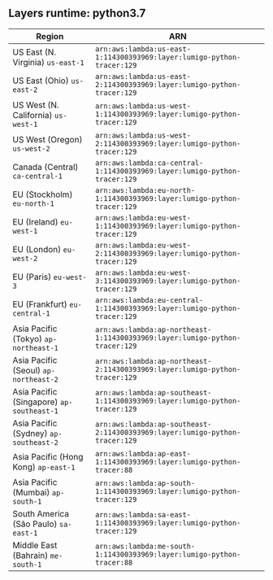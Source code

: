 Layers runtime: python3.7
----
| Region | ARN |
| --- | --- |
|US East (N. Virginia)  `us-east-1`|`arn:aws:lambda:us-east-1:114300393969:layer:lumigo-python-tracer:129`|
|US East (Ohio)  `us-east-2`|`arn:aws:lambda:us-east-2:114300393969:layer:lumigo-python-tracer:129`|
|US West (N. California)  `us-west-1`|`arn:aws:lambda:us-west-1:114300393969:layer:lumigo-python-tracer:129`|
|US West (Oregon)  `us-west-2`|`arn:aws:lambda:us-west-2:114300393969:layer:lumigo-python-tracer:129`|
|Canada (Central)  `ca-central-1`|`arn:aws:lambda:ca-central-1:114300393969:layer:lumigo-python-tracer:129`|
|EU (Stockholm)  `eu-north-1`|`arn:aws:lambda:eu-north-1:114300393969:layer:lumigo-python-tracer:129`|
|EU (Ireland)  `eu-west-1`|`arn:aws:lambda:eu-west-1:114300393969:layer:lumigo-python-tracer:129`|
|EU (London)  `eu-west-2`|`arn:aws:lambda:eu-west-2:114300393969:layer:lumigo-python-tracer:129`|
|EU (Paris)  `eu-west-3`|`arn:aws:lambda:eu-west-3:114300393969:layer:lumigo-python-tracer:129`|
|EU (Frankfurt)  `eu-central-1`|`arn:aws:lambda:eu-central-1:114300393969:layer:lumigo-python-tracer:129`|
|Asia Pacific (Tokyo)  `ap-northeast-1`|`arn:aws:lambda:ap-northeast-1:114300393969:layer:lumigo-python-tracer:129`|
|Asia Pacific (Seoul)  `ap-northeast-2`|`arn:aws:lambda:ap-northeast-2:114300393969:layer:lumigo-python-tracer:129`|
|Asia Pacific (Singapore)  `ap-southeast-1`|`arn:aws:lambda:ap-southeast-1:114300393969:layer:lumigo-python-tracer:129`|
|Asia Pacific (Sydney)  `ap-southeast-2`|`arn:aws:lambda:ap-southeast-2:114300393969:layer:lumigo-python-tracer:129`|
|Asia Pacific (Hong Kong)  `ap-east-1`|`arn:aws:lambda:ap-east-1:114300393969:layer:lumigo-python-tracer:88`|
|Asia Pacific (Mumbai)  `ap-south-1`|`arn:aws:lambda:ap-south-1:114300393969:layer:lumigo-python-tracer:129`|
|South America (São Paulo)  `sa-east-1`|`arn:aws:lambda:sa-east-1:114300393969:layer:lumigo-python-tracer:129`|
|Middle East (Bahrain)  `me-south-1`|`arn:aws:lambda:me-south-1:114300393969:layer:lumigo-python-tracer:88`|
